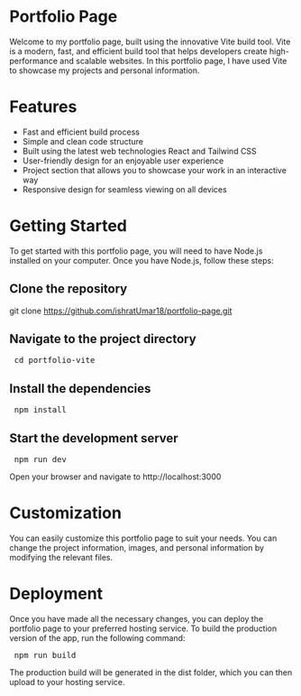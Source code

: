 # Portfolio Page 
Welcome to my portfolio page, built using the innovative Vite build tool. Vite is a modern, fast, and efficient build tool that helps developers create high-performance and scalable websites. In this portfolio page, I have used Vite to showcase my projects and personal information.

# Features
- Fast and efficient build process
- Simple and clean code structure
- Built using the latest web technologies React and Tailwind CSS
- User-friendly design for an enjoyable user experience
- Project section that allows you to showcase your work in an interactive way
- Responsive design for seamless viewing on all devices
# Getting Started
To get started with this portfolio page, you will need to have Node.js installed on your computer. Once you have Node.js, follow these steps:

## Clone the repository

git clone https://github.com/ishratUmar18/portfolio-page.git

## Navigate to the project directory
<pre> cd portfolio-vite</pre>

## Install the dependencies

<pre> npm install </pre>

## Start the development server
<pre> npm run dev </pre>

Open your browser and navigate to http://localhost:3000

# Customization
You can easily customize this portfolio page to suit your needs. You can change the project information, images, and personal information by modifying the relevant files.

# Deployment
Once you have made all the necessary changes, you can deploy the portfolio page to your preferred hosting service. To build the production version of the app, run the following command:

<pre> npm run build </pre>

The production build will be generated in the dist folder, which you can then upload to your hosting service.
